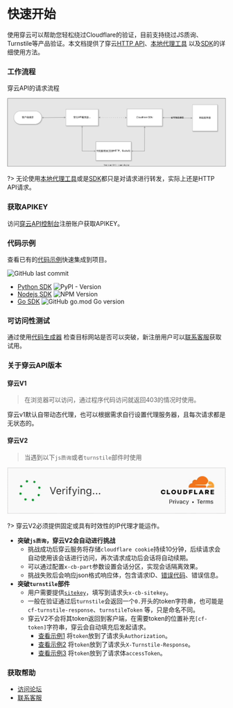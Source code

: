 # 快速开始

>
使用穿云可以帮助您轻松绕过Cloudflare的验证，目前支持绕过JS质询、Turnstile等产品验证。本文档提供了穿云[HTTP API](/zh-cn/request_parameters)、[本地代理工具](/zh-cn/proxy_tools)
以及[SDK](/zh-cn/quickstart?id=代码示例)的详细使用方法。

### 工作流程

穿云API的请求流程

![cloudbypass_api_fc.svg](img/cloudbypass_api_fc.svg)

?> 无论使用[本地代理工具](/zh-cn/proxy_tools)或是[SDK](/zh-cn/quickstart?id=代码示例)都只是对请求进行转发，实际上还是HTTP
API请求。

### 获取APIKEY

访问[穿云API控制台](https://console.cloudbypass.com/#/api/)注册账户获取APIKEY。

### 代码示例

查看已有的[代码示例](https://github.com/cloudbypass/example)快速集成到项目。

![GitHub last commit](https://img.shields.io/github/last-commit/cloudbypass/example ":no-zoom")

* [Python SDK](/zh-cn/python_sdk) ![PyPI - Version](https://img.shields.io/pypi/v/cloudbypass ":no-zoom")
* [Nodejs SDK](/zh-cn/nodejs_sdk) ![NPM Version](https://img.shields.io/npm/v/cloudbypass-sdk ":no-zoom")
* [Go SDK](/zh-cn/golang_sdk) ![GitHub go.mod Go version](https://img.shields.io/github/go-mod/go-version/cloudbypass/golang-sdk ":no-zoom")

### 可访问性测试

通过使用[代码生成器](https://console.cloudbypass.com/#/code-generator)
检查目标网站是否可以突破，新注册用户可以[联系客服](https://t.me/cloudbypass)获取试用。

### 关于穿云API版本

#### 穿云V1

> 在浏览器可以访问，通过程序代码访问就返回403的情况时使用。

穿云v1默认自带动态代理，也可以根据需求自行设置代理服务器，且每次请求都是无状态的。

#### 穿云V2

> 当遇到以下`js质询`或者`turnstile`部件时使用

![turnstile.png](img%2Fturnstile.gif ":no-zoom :size=350")

?> 穿云V2必须提供固定或具有时效性的IP代理才能运作。

* **突破`js质询`，穿云V2会自动进行挑战**
    * 挑战成功后穿云服务将存储`cloudflare cookie`持续10分钟，后续请求会自动使用该会话进行访问，再次请求成功后会话将自动续期。
    * 可以通过配置`x-cb-part`参数设置会话分区，实现会话隔离效果。
    * 挑战失败后会响应json格式响应体，包含请求ID、[错误代码](/zh-cn/response_data?id=错误代码)、错误信息。
* **突破`turnstile`部件**
    * 用户需要提供[`sitekey`](/zh-cn/request_parameters?id=如何获取sitekey)，填写到请求头`x-cb-sitekey`。
    * 一般在验证通过后`turnstile`会返回一个`0.`开头的token字符串，也可能是`cf-turnstile-response`、`turnstileToken`
      等，只是命名不同。
    * 穿云V2不会将其token返回到客户端，在需要token的位置补充`[cf-token]`字符串，穿云会自动填充后发起请求。
        * [查看示例1](https://github.com/cloudbypass/example/blob/main/code/com/berachain/faucet/artio/api_claim.py#L20)
          将`token`放到了请求头`Authorization`。
        * [查看示例2](https://github.com/cloudbypass/example/blob/main/code/com/joshsfrogs/login.py#L24)
          将`token`放到了请求头`X-Turnstile-Response`。
        * [查看示例3](https://github.com/cloudbypass/example/blob/main/code/com/cityline/api_otp.py#L22)
          将`token`放到了请求体`accessToken`。

### 获取帮助

* [访问论坛](https://www.cloudbypass.com/blog/)
* [联系客服](https://t.me/cloudbypass)
